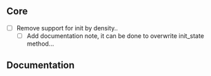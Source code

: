 
## Core

- [ ] Remove support for init by density..
    - [ ] Add documentation note, it can be done to overwrite init_state method...
## Documentation
